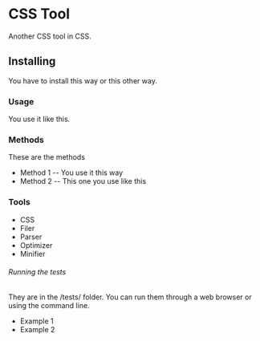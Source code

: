 # CSS Tool

Another CSS tool in CSS.

## Installing

You have to install this way or this other way. 

### Usage

You use it like this.

### Methods

These are the methods

- Method 1
-- You use it this way
- Method 2
-- This one you use like this

### Tools

- CSS 
- Filer
- Parser
- Optimizer
- Minifier

###### Running the tests

They are in the /tests/ folder.
You can run them through a web browser or using the command line.

- Example 1
- Example 2 


<script>
  
  var link_manifest = document.createElement('link');
      link_manifest.href = "manifest.json";
      link_manifest.rel = 'manifest';
    document.getElementsByTagName('head')[0].appendChild(link_manifest);
  
  if ('serviceWorker' in navigator) {
    console.log("Will the service worker register?");
    navigator.serviceWorker.register('service-worker.js')
      .then(function(reg){
        console.log("Yes, it did.");
      }).catch(function(err) {
        console.log("No it didn't. This happened: ", err)
      });
  }
</script>